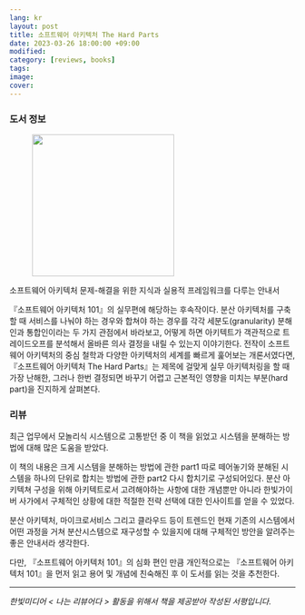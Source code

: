 ```yaml
---
lang: kr
layout: post
title: 소프트웨어 아키텍처 The Hard Parts
date: 2023-03-26 18:00:00 +09:00
modified: 
category: [reviews, books]
tags: 
image: 
cover: 
---
```


### 도서 정보
<figure>
<img src="https://www.hanbit.co.kr/data/books/B9812407060_l.jpg"  width="250" >
</figure>

소프트웨어 아키텍처 문제-해결을 위한 지식과 실용적 프레임워크를 다루는 안내서

『소프트웨어 아키텍처 101』의 실무편에 해당하는 후속작이다. 분산 아키텍처를 구축할 때 서비스를 나눠야 하는 경우와 합쳐야 하는 경우를 각각 세분도(granularity) 분해인과 통합인이라는 두 가지 관점에서 바라보고, 어떻게 하면 아키텍트가 객관적으로 트레이드오프를 분석해서 올바른 의사 결정을 내릴 수 있는지 이야기한다. 전작이 소프트웨어 아키텍처의 중심 철학과 다양한 아키텍처의 세계를 빠르게 훑어보는 개론서였다면, 『소프트웨어 아키텍처 The Hard Parts』는 제목에 걸맞게 실무 아키텍처링을 할 때 가장 난해한, 그러나 한번 결정되면 바꾸기 어렵고 근본적인 영향을 미치는 부분(hard part)을 진지하게 살펴본다.

### 리뷰

최근 업무에서 모놀리식 시스템으로 고통받던 중 이 책을 읽었고 시스템을 분해하는 방법에 대해 많은 도움을 받았다.

이 책의 내용은 크게 시스템을 분해하는 방법에 관한 part1 따로 떼어놓기와 분해된 시스템을 하나의 단위로 합치는 방법에 관한 part2 다시 합치기로 구성되어있다. 분산 아키텍쳐 구성을 위해 아키텍트로서 고려해야하는 사항에 대한 개념뿐만 아니라 한빛가이버 사가에서 구체적인 상황에 대한 적절한 전략 선택에 대한 인사이트를 얻을 수 있었다. 

분산 아키텍처, 마이크로서비스 그리고 클라우드 등이 트렌드인 현재 기존의 시스템에서 어떤 과정을 거쳐 분산시스템으로 재구성할 수 있을지에 대해 구체적인 방안을 알려주는 좋은 안내서라 생각한다. 

다만, 『소프트웨어 아키텍처 101』의 심화 편인 만큼 개인적으로는 『소프트웨어 아키텍처 101』을 먼저 읽고 용어 및 개념에 친숙해진 후 이 도서를 읽는 것을 추천한다. 

---
_한빛미디어 < 나는 리뷰어다 > 활동을 위해서 책을 제공받아 작성된 서평입니다._





